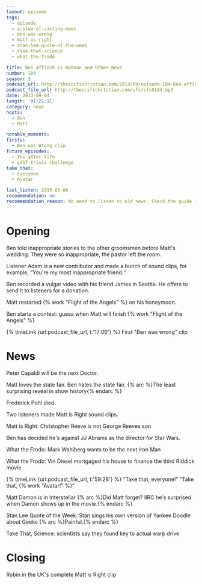 ```yaml
---
layout: episode
tags:
  - episode
  - a-slew-of-casting-news
  - ben-was-wrong
  - matt-is-right
  - stan-lee-quote-of-the-week
  - take-that-science
  - what-the-frodo

title: Ben Affleck is Batman and Other News
number: 184
season: 3
podcast_url: http://thescifichristian.com/2013/09/episode-184-ben-affleck-is-batman-and-other-news/
podcast_file_url: http://thescifichristian.com/sfc/sfc0184.mp3
date: 2013-09-04
length: '01:21:11'
category: news
hosts:
  - Ben
  - Matt

notable_moments:
firsts:
  - Ben was Wrong clip
future_episodes:
  - The after life
  - LOST trivia challenge
take_that:
  - Everyone
  - Avatar

last_listen: 2019-03-06
recommendation: no
recommendation_reason: No need to listen to old news. Check the guide for what's interesting in hindsight.|Any notable feedback is included in the guide.
---
```

# Opening
Ben told inappropriate stories to the other groomsmen before Matt's wedding. They were so inappropriate, the pastor left the room.

Listener Adam is a new contributor and made a bunch of sound clips, for example, <q class="matt inline">You're my most inappropriate friend.</q>

Ben recorded a vulgar video with his friend James in Seattle. He offers to send it to listeners for a donation.

Matt restarted {% work "Flight of the Angels" %} on his honeymoon.

Ben starts a contest: guess when Matt will finish {% work "Flight of the Angels" %}

{% timeLink {url:podcast_file_url, t:'17:06'} %} First "Ben was wrong" clip



# News

Peter Capaldi will be the next Doctor.

Matt loves the state fair. Ben hates the state fair. {% arc %}The least surprising reveal in show history{% endarc %}

Frederick Pohl died. 

Two listeners made Matt is Right sound clips.

Matt is Right: Christopher Reeve is not George Reeves son

Ben has decided he's against JJ Abrams as the director for Star Wars.

What the Frodo: Mark Wahlberg wants to be the next Iron Man 

What the Frodo: Vin Diesel mortgaged his house to finance the third Riddick movie

<div class="quote">
  {% timeLink {url:podcast_file_url, t:'59:28'} %}
  <q class="ben">Take that, everyone!</q>
  <q class="matt">Take that, {% work "Avatar!" %}</q>
</div>

Matt Damon is in Interstellar {% arc %}Did Matt forget? IIRC he's surprised when Damon shows up in the movie.{% endarc %}

Stan Lee Quote of the Week: Stan sings his own version of Yankee Doodle about Geeks {% arc %}Painful.{% endarc %}

Take That, Science: scientists say they found key to actual warp drive



# Closing

Robin in the UK's complete Matt is Right clip